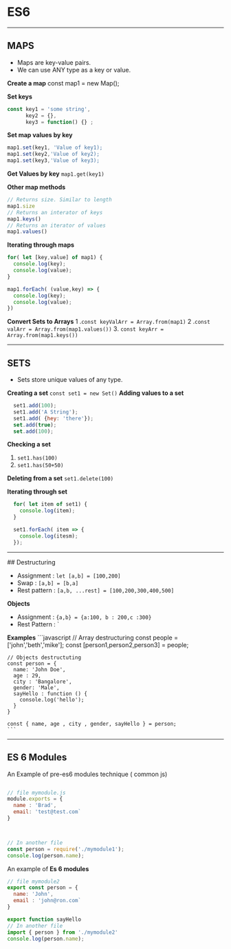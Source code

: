# ES6
<hr>

## MAPS

* Maps are key-value pairs.
* We can use ANY type as a key or value.

**Create a map**
const map1 = new Map();

**Set keys**
```javascript
const key1 = 'some string',
      key2 = {},
      key3 = function() {} ;
```
**Set map values by key**
```javascript
map1.set(key1, 'Value of key1);
map1.set(key2,'Value of key2);
map1.set(key3,'Value of key3);
```
**Get Values by key**
`map1.get(key1)`

**Other map methods**
```javascript
// Returns size. Similar to length
map1.size
// Returns an interator of keys
map1.keys() 
// Returns an iterator of values
map1.values()
```
**Iterating through maps**
```javascript
for( let [key,value] of map1) {
  console.log(key);
  console.log(value);
}

map1.forEach( (value,key) => {
  console.log(key);
  console.log(value);
})
```

**Convert Sets to Arrays**
1 .`const keyValArr = Array.from(map1)`
2 .`const valArr = Array.from(map1.values())`
3. `const keyArr = Array.from(map1.keys())`

<hr>

## SETS

* Sets store unique values of any type.

**Creating a set**
`const set1 = new Set()`
**Adding values to a set**
```javascript
  set1.add(100);
  set1.add('A String');
  set1.add( {hey: 'there'});
  set.add(true);
  set.add(100);
```
**Checking a set**
1. `set1.has(100)`
2. `set1.has(50+50)`

**Deleting from a set**
`set1.delete(100)`

**Iterating through set**
```javascript
  for( let item of set1) {
    console.log(item);
  }

  set1.forEach( item => {
    console.log(itesm);
  });
```
<hr>
## Destructuring

 * Assignment   : `let [a,b] = [100,200]`
 * Swap         : `[a,b] = [b,a]`
 * Rest pattern : `[a,b, ...rest] = [100,200,300,400,500]`
 
 **Objects**
 * Assignment : `{a,b} = {a:100, b : 200,c :300}`
 * Rest Pattern : `

 **Examples**
    ```javascript
    // Array destructuring
    const people = ['john','beth','mike'];
    const [person1,person2,person3] = people;

    // Objects destructuting
    const person = {
      name: 'John Doe',
      age : 29,
      city : 'Bangalore',
      gender: 'Male',
      sayHello : function () {
        console.log('hello');
      }
    }

    const { name, age , city , gender, sayHello } = person;
    ```
  <hr>

  ## ES 6 Modules

  An Example of pre-es6 modules technique ( common js)

  ```javascript

  // file mymodule.js
  module.exports = {
    name : 'Brad',
    email: 'test@test.com`
  }



  // In another file 
  const person = require('./mymodule1');
  console.log(person.name);
  ```

  An example of **Es 6 modules**
  ```javascript
  // file mymodule2
  export const person = {
    name: 'John',
    email : 'john@ron.com`
  }

  export function sayHello
  // In another file 
  import { person } from './mymodule2'
  console.log(person.name);
  ````


